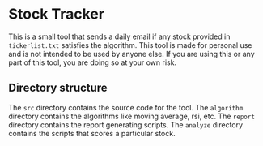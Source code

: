# Stock Tracker

This is a small tool that sends a daily email if any stock provided in `tickerlist.txt` satisfies the algorithm.
This tool is made for personal use and is not intended to be used by anyone else.
If you are using this or any part of this tool, you are doing so at your own risk.

## Directory structure

The `src` directory contains the source code for the tool.
The `algorithm` directory contains the algorithms like moving average, rsi, etc.
The `report` directory contains the report generating scripts.
The `analyze` directory contains the scripts that scores a particular stock.
